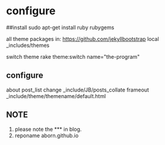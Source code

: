 configure
==========

##install
sudo apt-get install ruby rubygems

all theme packages in: https://github.com/jekyllbootstrap
local _includes/themes

switch theme
rake theme:switch name="the-program"

## configure
about post_list change _include/JB/posts_collate
frameout _include/theme/themename/default.html

## NOTE
1. please note the *** in blog.
2. reponame aborn.github.io



